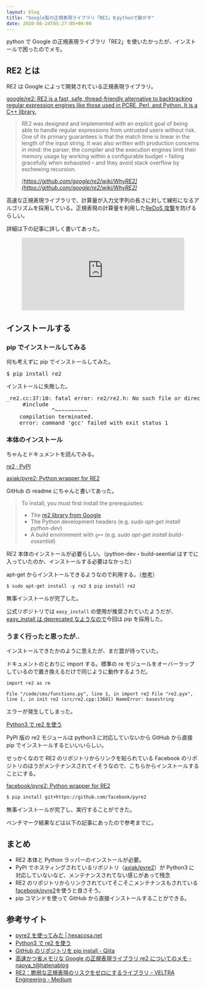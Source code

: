 ```yaml
---
layout: blog
title: "Google製の正規表現ライブラリ「RE2」をpythonで動かす"
date: 2020-06-24T05:27:05+09:00
---
```


python で Google の正規表現ライブラリ「RE2」を使いたかったが、インストールで困ったのでメモ。

## RE2 とは

RE2 は Google によって開発されている正規表現ライブラリ。

[google/re2: RE2 is a fast, safe, thread\-friendly alternative to backtracking regular expression engines like those used in PCRE, Perl, and Python\. It is a C\+\+ library\.](https://github.com/google/re2)

> RE2 was designed and implemented with an explicit goal of being able to handle regular expressions from untrusted users without risk. One of its primary guarantees is that the match time is linear in the length of the input string. It was also written with production concerns in mind: the parser, the compiler and the execution engines limit their memory usage by working within a configurable budget – failing gracefully when exhausted – and they avoid stack overflow by eschewing recursion.
>
> <cite>[https://github.com/google/re2/wiki/WhyRE2](https://github.com/google/re2/wiki/WhyRE2)</cite>

高速な正規表現ライブラリで、計算量が入力文字列の長さに対して線形になるアルゴリズムを採用している。正規表現の計算量を利用した[ReDoS 攻撃](https://qiita.com/prograti/items/9b54cf82a08302a5d2c7)を防げるらしい。

詳細は下の記事に詳しく書いてあった。

<figure class="wp-block-embed is-type-rich is-provider-hatena-blog">

<iframe src="https://hatenablog-parts.com/embed?url=https%3A%2F%2Fnaoyat.hatenablog.jp%2Fentry%2F2012%2F01%2F12%2F220812" title="高速かつ省メモリなGoogleの正規表現ライブラリ re2 についてのメモ - naoya_t@hatenablog" class="embed-card embed-blogcard" scrolling="no" frameborder="0" style="display: block; width: 100%; height: 190px; max-width: 500px; margin: 10px 0px;"></iframe>

</figure>

## インストールする

### pip でインストールしてみる

何も考えずに pip でインストールしてみた。

<pre class="wp-block-preformatted shell">$ pip install re2</pre>

インストールに失敗した。

<pre class="wp-block-preformatted shell">_re2.cc:37:10: fatal error: re2/re2.h: No such file or directory
     #include <re2/re2.h>
              ^~~~~~~~~~~
    compilation terminated.
    error: command 'gcc' failed with exit status 1</pre>

### 本体のインストール

ちゃんとドキュメントを読んでみる。

[re2 · PyPI](https://pypi.org/project/re2/)

[axiak/pyre2: Python wrapper for RE2](https://github.com/axiak/pyre2)

GitHub の readme にちゃんと書いてあった。

> To install, you must first install the prerequisites:
>
> - The [re2 library from Google](http://code.google.com/p/re2/)
> - The Python development headers (e.g. *sudo apt-get install python-dev*)
> - A build environment with `g++` (e.g. *sudo apt-get install build-essential*)

RE2 本体のインストールが必要らしい。（python-dev・build-seential はすでに入っていたのか、インストールする必要はなかった）

apt-get からインストールできるようなので利用する。（[参考](https://www.hexacosa.net/blog/detail/120/)）

```
$ sudo apt-get install -y re2 $ pip install re2
```

無事インストールが完了した。

公式リポジトリでは `easy_install` の使用が推奨されていたようだが、[easy_install は deprecated なようなので](https://setuptools.readthedocs.io/en/latest/easy_install.html)今回は pip を採用した。

### うまく行ったと思ったが..

インストールできたかのように思えたが、まだ罠が待っていた。

ドキュメントのとおりに import する。標準の re モジュールをオーバーラップしているので置き換えるだけで同じように動作するようだ。

```
import re2 as re
```

```
File "/code/cms/functions.py", line 1, in import re2 File "re2.pyx", line 1, in init re2 (src/re2.cpp:13681) NameError: basestring
```

エラーが発生してしまった。

[Python3 で re2 を使う](https://stackovernet.xyz/ja/q/12827277)

PyPI 版の re2 モジュールは python3 に対応していないから GitHub から直接 pip でインストールするといいいらしい。

せっかくなので RE2 のリポジトリからリンクを貼られている Facebook のリポジトリのほうがメンテナンスされてイそうなので、こちらからインストールすることにする。

[facebook/pyre2: Python wrapper for RE2](https://github.com/facebook/pyre2)

```sh
$ pip install git+https://github.com/facebook/pyre2
```

無事インストールが完了し、実行することができた。

ベンチマーク結果などは以下の記事にあったので参考までに。

## まとめ

- RE2 本体と Python ラッパーのインストールが必要。
- PyPI でホスティングされているリポジトリ（[axiak/pyre2](https://github.com/axiak/pyre2/issues/34)）が Python3 に対応していないなど、メンテナンスされてない感じがあって残念
- RE2 のリポジトリからリンクされていてそこそこメンテナンスもされている[facebook/pyre2](https://github.com/facebook/pyre2/)を使うと良さそう。
- pip コマンドを使って GitHub から直接インストールすることができる。

## 参考サイト

- [pyre2 を使ってみた | hexacosa.net](https://www.hexacosa.net/blog/detail/120/)
- [Python3 で re2 を使う](https://stackoverrun.com/ja/q/12827277)
- [GitHub のリポジトリを pip install - Qiita](https://qiita.com/mktakuya/items/8e76b9f720dd1d0e02bb)
- [高速かつ省メモリな Google の正規表現ライブラリ re2 についてのメモ - naoya_t@hatenablog](https://naoyat.hatenablog.jp/entry/2012/01/12/220812)
- [RE2：脆弱な正規表現のリスクをゼロにするライブラリ - VELTRA Engineering - Medium](https://medium.com/veltra-engineering/regexp-library-re2-for-fragility-risk-7c28310838e0)
